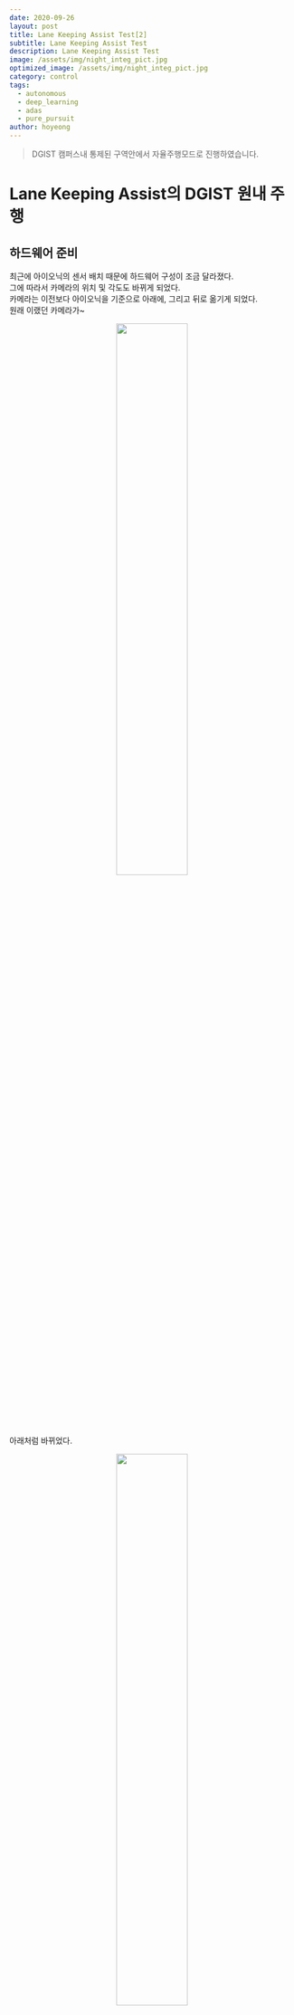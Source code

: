 ```yaml
---
date: 2020-09-26
layout: post
title: Lane Keeping Assist Test[2]
subtitle: Lane Keeping Assist Test
description: Lane Keeping Assist Test
image: /assets/img/night_integ_pict.jpg
optimized_image: /assets/img/night_integ_pict.jpg
category: control
tags:
  - autonomous
  - deep_learning
  - adas
  - pure_pursuit
author: hoyeong
---
```


> DGIST 캠퍼스내 통제된 구역안에서 자율주행모드로 진행하였습니다.


# Lane Keeping Assist의 DGIST 원내 주행

## 하드웨어 준비
최근에 아이오닉의 센서 배치 때문에 하드웨어 구성이 조금 달라졌다.   
그에 따라서 카메라의 위치 및 각도도 바뀌게 되었다.   
카메라는 이전보다 아이오닉을 기준으로 아래에, 그리고 뒤로 옮기게 되었다.   
원래 이랬던 카메라가~   
<p align="center"><img src="/media/camera_old.jpg" width="50%" height="50%"></p>
아래처럼 바뀌었다.   
<p align="center"><img src="/media/camera_new.jpg" width="50%" height="50%"></p>   
더 조촐해지고 색도 특이(?)해졌다.(애들이 욕하더라...ㅠㅠ)    
하지만 이것은 단지 테스트를 위한 것일 뿐,    
위치가 확정된다면 더욱 깔끔하고 방수도 잘 되는 지지대를 만들 예정이다!   

# 소프트웨어 준비
차선 유지 시스템을 작동시키기 위해서는 약 9개의 커맨트 창을 실행시켜야 한다...   
특히 roscore나 bridge가 잠시 먹통이 되면 전부 껐다가 켜야 하는 참사가 발생...   
그런데 ros1 프로그램이나 ros2 프로그램이 먹통이 되면 잠시 껐다 키면 되니 걱정 하지말자^^   

다른 설정도 중요하지만 특히 중요한 것은 Affine 변환이다.   
위에서 본 것처럼 카메라의 위치가 달라졌기 때문에 Affine 변환 또한 변하게 된다.   
이 부분은 은빈이가 잘 하니까 걱정하지 않아도 된다 ㅎㅎ....   

# 본격적인 테스트
하드웨어 및 소프트웨어 작업을 마치고 본격적인 테스트를 해보자.   
우리가 테스트한 조건은 저녁이며(맨날 저녁에만 개발하니까...) 비 또는 눈이 오지 않는 날이다.   
매우 한정적인 조건이지만 그래도 괜찮은 결과가 나왔다.   
실제로 카메라의 위치가 바뀌어 걱정이 되었지만 생각보다 너무 잘돼서 깜짝 놀랐다.   
일단 사진을 클릭해서 영상을 확인해보자.   
<iframe width="560" height="315" src="https://www.youtube.com/embed/jk8l4TOWPlY" frameborder="0" allow="autoplay; encrypted-media" allowfullscreen></iframe>
위 영상이 차 안을 전부 볼 수 있는 것은 아니지만 운전자는 오직 속도만 조절하고 있다.   
운전자가 오른손을 핸들에서 떼고 있으면 차선 유지가 작동되고 있는 것이다.   
차선이 없는 곳에서는 핸들이 떨리거나 갑자기 돌아가는 모습을 볼 수 있는데,   
이것은 GPS와 합쳐서 해결해나갈 일이다. (승기 파이팅!)   

# 문제점
보통 셔틀 운행은 해가 떠있는 낮에 활발하다.   
하지만 개발 및 테스트를 저녁에만 해왔었기에 우리 프로그램은 저녁에 적합한 것이었다.   
실제로 낮에 테스트를 해보았을 때, 핸들이 떨리는 구간이 많았으며   
오히려 저녁에 잘 안 되던 구간에서 잘 되는 경우도 확인됐다.   
낮과 저녁에서 각 프로그램의 성능을 확인하면서 개선할 필요가 있다.   
카메라에서 영상의 프레임 수의 차이라던지, 각 프로그램들의 연산 속도가 그 예이다.    
